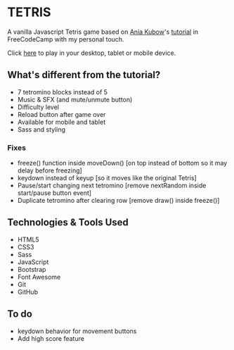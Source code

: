 # TETRIS

A vanilla Javascript Tetris game based on [Ania Kubow](https://github.com/kubowania)'s [tutorial](https://www.youtube.com/watch?v=rAUn1Lom6dw) in FreeCodeCamp with my personal touch.

Click [here](https://manuofthebirth.github.io/js-tetris/) to play in your desktop, tablet or mobile device. 

## What's different from the tutorial?

* 7 tetromino blocks instead of 5
* Music & SFX (and mute/unmute button)
* Difficulty level
* Reload button after game over
* Available for mobile and tablet
* Sass and styling

### Fixes

* freeze() function inside moveDown() [on top instead of bottom so it may delay before freezing] 
* keydown instead of keyup [so it moves like the original Tetris]
* Pause/start changing next tetromino [remove nextRandom inside start/pause button event]
* Duplicate tetromino after clearing row [remove draw() inside freeze()]

## Technologies & Tools Used

* HTML5
* CSS3
* Sass
* JavaScript
* Bootstrap
* Font Awesome
* Git
* GitHub

## To do

* keydown behavior for movement buttons
* Add high score feature